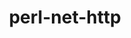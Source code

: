 ---
title: "perl-net-http"
layout: cache
categories: [package, develop]
meta: {"versions": ["6.22"], "compilers": ["gcc@=7.3.1"], "oss": ["amzn2"], "platforms": ["linux"], "targets": ["aarch64", "neoverse_n1", "x86_64_v3"], "stacks": ["aws-ahug", "aws-ahug-aarch64", "root"], "num_specs": 9, "num_specs_by_stack": {"root": 9, "aws-ahug-aarch64": 8, "aws-ahug": 1}}
spec_details: [{"hash": "xukp63a5d5xaxx5hgfelfmzrsrqoqdhy", "compiler": "gcc@=7.3.1", "versions": ["6.22"], "os": "amzn2", "platform": "linux", "target": "aarch64", "variants": ["build_system=perl"], "stacks": ["root", "aws-ahug-aarch64"], "size": "-", "tarball": "https://binaries.spack.io/develop/build_cache/linux-amzn2-aarch64/gcc-7.3.1/perl-net-http-6.22/linux-amzn2-aarch64-gcc-7.3.1-perl-net-http-6.22-xukp63a5d5xaxx5hgfelfmzrsrqoqdhy.spack"}, {"hash": "vobel6zbs4me2z7idryvhkug7x752pf3", "compiler": "gcc@=7.3.1", "versions": ["6.22"], "os": "amzn2", "platform": "linux", "target": "aarch64", "variants": ["build_system=perl"], "stacks": ["root", "aws-ahug-aarch64"], "size": "-", "tarball": "https://binaries.spack.io/develop/build_cache/linux-amzn2-aarch64/gcc-7.3.1/perl-net-http-6.22/linux-amzn2-aarch64-gcc-7.3.1-perl-net-http-6.22-vobel6zbs4me2z7idryvhkug7x752pf3.spack"}, {"hash": "56v4wrvpv33y33gydvoh4ynd5zf4djxs", "compiler": "gcc@=7.3.1", "versions": ["6.22"], "os": "amzn2", "platform": "linux", "target": "aarch64", "variants": ["build_system=perl"], "stacks": ["root", "aws-ahug-aarch64"], "size": "-", "tarball": "https://binaries.spack.io/develop/build_cache/linux-amzn2-aarch64/gcc-7.3.1/perl-net-http-6.22/linux-amzn2-aarch64-gcc-7.3.1-perl-net-http-6.22-56v4wrvpv33y33gydvoh4ynd5zf4djxs.spack"}, {"hash": "imgxz3ysgapncdy7dgiskguhlwyrccm5", "compiler": "gcc@=7.3.1", "versions": ["6.22"], "os": "amzn2", "platform": "linux", "target": "aarch64", "variants": ["build_system=perl"], "stacks": ["root", "aws-ahug-aarch64"], "size": "-", "tarball": "https://binaries.spack.io/develop/build_cache/linux-amzn2-aarch64/gcc-7.3.1/perl-net-http-6.22/linux-amzn2-aarch64-gcc-7.3.1-perl-net-http-6.22-imgxz3ysgapncdy7dgiskguhlwyrccm5.spack"}, {"hash": "pi2os6mucq2wnh55ifxqhrwx5mnv3lc2", "compiler": "gcc@=7.3.1", "versions": ["6.22"], "os": "amzn2", "platform": "linux", "target": "neoverse_n1", "variants": ["build_system=perl"], "stacks": ["root", "aws-ahug-aarch64"], "size": "-", "tarball": "https://binaries.spack.io/develop/build_cache/linux-amzn2-neoverse_n1/gcc-7.3.1/perl-net-http-6.22/linux-amzn2-neoverse_n1-gcc-7.3.1-perl-net-http-6.22-pi2os6mucq2wnh55ifxqhrwx5mnv3lc2.spack"}, {"hash": "jjl2flm62xpjooccuszvxwxeabgzpgal", "compiler": "gcc@=7.3.1", "versions": ["6.22"], "os": "amzn2", "platform": "linux", "target": "neoverse_n1", "variants": ["build_system=perl"], "stacks": ["root", "aws-ahug-aarch64"], "size": "-", "tarball": "https://binaries.spack.io/develop/build_cache/linux-amzn2-neoverse_n1/gcc-7.3.1/perl-net-http-6.22/linux-amzn2-neoverse_n1-gcc-7.3.1-perl-net-http-6.22-jjl2flm62xpjooccuszvxwxeabgzpgal.spack"}, {"hash": "g453n7argihcuoao7fi6coeem4atdddx", "compiler": "gcc@=7.3.1", "versions": ["6.22"], "os": "amzn2", "platform": "linux", "target": "neoverse_n1", "variants": ["build_system=perl"], "stacks": ["root", "aws-ahug-aarch64"], "size": "-", "tarball": "https://binaries.spack.io/develop/build_cache/linux-amzn2-neoverse_n1/gcc-7.3.1/perl-net-http-6.22/linux-amzn2-neoverse_n1-gcc-7.3.1-perl-net-http-6.22-g453n7argihcuoao7fi6coeem4atdddx.spack"}, {"hash": "qejc4vpbvchk45h525f4fti6cg5w72oj", "compiler": "gcc@=7.3.1", "versions": ["6.22"], "os": "amzn2", "platform": "linux", "target": "neoverse_n1", "variants": ["build_system=perl"], "stacks": ["root", "aws-ahug-aarch64"], "size": "-", "tarball": "https://binaries.spack.io/develop/build_cache/linux-amzn2-neoverse_n1/gcc-7.3.1/perl-net-http-6.22/linux-amzn2-neoverse_n1-gcc-7.3.1-perl-net-http-6.22-qejc4vpbvchk45h525f4fti6cg5w72oj.spack"}, {"hash": "bun55j4u7hfxiplgfk67dvz4op2pantp", "compiler": "gcc@=7.3.1", "versions": ["6.22"], "os": "amzn2", "platform": "linux", "target": "x86_64_v3", "variants": ["build_system=perl"], "stacks": ["root", "aws-ahug"], "size": "-", "tarball": "https://binaries.spack.io/develop/build_cache/linux-amzn2-x86_64_v3/gcc-7.3.1/perl-net-http-6.22/linux-amzn2-x86_64_v3-gcc-7.3.1-perl-net-http-6.22-bun55j4u7hfxiplgfk67dvz4op2pantp.spack"}]
---